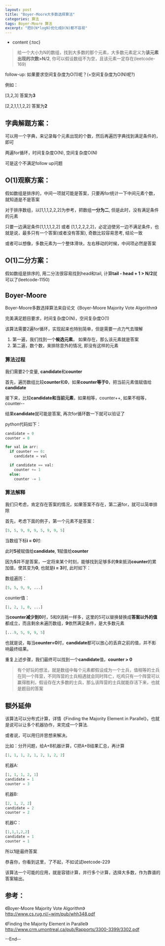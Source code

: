 ```yaml
---
layout: post
title: "Boyer-Moore大多数选择算法"
categories: 算法
tags: Boyer-Moore 算法
excerpt: "把O(N*logN)优化成O(N)都不容易"
---
```


* content
{:toc}

> 给一个大小为N的数组，找到大多数的那个元素，大多数元素定义为**该元素出现的次数>N/2**, 你可以假设数组不为空，且该元素一定存在(leetcode-169)

follow-up: 如果要求空间复杂度为O(1)呢？(+空间复杂度为O(N)呢?)

例如：

[3,2,3] 答案为**3**

[2,2,1,1,1,2,2] 答案为**2**

## 字典解题方案：

可以用一个字典，来记录每个元素出现的个数，然后再遍历字典找到满足条件的，即可

两遍for循环，时间复杂度O(N), 空间复杂度O(N)

可是这个不满足follow up问题

## O(1)观察方案：

假如数组是排序的，中间一项就可能是答案，只要再for统计一下中间元素个数，就知道是不是答案

对于排序数组，以[1,1,1,2,2,2]为参考，把数组**一分为二**, 但是此时，没有满足条件的元素

只要一边满足条件[1,1,1,1,2,2] 或者 [1,1,2,2,2,2]，必定迫使另一边不满足条件，也就是说，最多只有一个答案(或者没有答案), 奇数比较容易思考, 结论一致

或者可以想像，多数元素为一个整体滑块，左右移动的时候，中间项必然是答案

## O(1)二分方案：

假如数组是排序的, 用二分法很容易找到head和tail, 计算**tail - head + 1 > N/2**就可以了(leetcode-1150)

## Boyer-Moore
Boyer-Moore多数选择算法来自论文《Boyer-Moore Majority Vote Algorithm》

完美满足题目要求，时间复杂度O(N)，空间复杂度O(1)

该算法需要2遍for循环，实现起来也特别简单，但是需要一点力气去理解

1. 第一遍，我们找到一个**候选元素**， 如果存在，那么该元素就是答案
2. 第二遍，数个数，来排除意外的情况, 即没有这样的元素


### 算法过程

我们需要2个变量, **candidate**和**counter**

首先，遍历数组比较**counter**和**0**，如果**counter等于0**，把当前元素值赋值给**candidate**

接下来，比较**candidate和当前元素**，如果相等，counter++, 如果不相等，counter--

结果**candidate**就可能是答案, 再次for循环数一下就可以验证了

python代码如下：

```python
candidate = 0
counter = 0

for val in arr:
  if counter == 0:
    candidate = val

  if candidate == val:
    counter += 1
  else:
    counter -= 1
```

### 算法解释

我们只考虑，肯定存在答案的情况，如果答案不存在，第二遍for，就可以简单排除

首先，考虑下面的例子，第一个元素不是答案：

```python
[5, 5, 9, 9, 9, 5, 9, 9, 5]
```

当数组下标**i = 0**时:

此时**5**被赋值给**candidate**, **1**赋值给**counter**

因为**5**并不是答案，一定将来某个时刻，能够找到足够多的**9**来抵消**counter**的累加值，使其变为**0**, 也就是**i = 3**时, 此时如下：

数组遍历：

```python
[5, 5, 9, 9, ...]
```
counter值：

```python
[1, 2, 1, 0, ...]
```

当**counter减少到0**时，5和9消耗一样多，这里的5可以替换替换成**答案以外的值**都成立，而且剩余未遍历数组，**9**依然满足条件，是大多数元素

```python
[...9, 5, 9, 9, 5]
```

也就是说，每当**counter=0**时，**candidate**都可以放心的丢弃之前的值，并不影响最终结果。

重复上述步骤，我们最终可以找到一个**candidate**值，**counter > 0**

> 有个好玩的想法，就是数组中每个元素都假设成为一个士兵，值相等的士兵在同一个阵营，不同阵营的士兵相遇就会同时阵亡，吃鸡只有一个阵营可以赢得胜利，假设存在大多数的士兵，那么该阵营的士兵就能存活下来，也就是题目的答案

## 额外延伸

该算法可以分布式计算，详情《Finding the Majority Element in Parallel》，也就是说可以让多个机器协作，来完成一个算法. 

或者说，可以用归并思想来解决。

比如：分开问题，给A+B机器计算，C把A+B结果汇总，再计算

```python
[1, 1, 1, 2, 1, 2, 1, 2, 2]
```

机器A:

```python
[1, 1, 1, 2, 1]
candidate = 1
counter = 3
```

机器B:

```python
[2, 1, 2, 2]
candidate = 2
counter = 2
```

机器C：

```python
[1,1,1,2,2]
candidate = 1
counter = 1
```

所以**1**是最终答案

恭喜你，你看到这里，了不起，不如试试leetcode-229

该算法一个可能的应用，就是容错计算，并行多个计算，选择大多数，作为靠谱的答案输出。

## 参考：
《Boyer-Moore Majority Vote Algorithm》 http://www.cs.rug.nl/~wim/pub/whh348.pdf

《Finding the Majority Element in Parallel》 http://www.crm.umontreal.ca/pub/Rapports/3300-3399/3302.pdf

--End--
